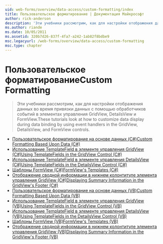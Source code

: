 ```yaml
---
uid: web-forms/overview/data-access/custom-formatting/index
title: Пользовательское форматирование | Документация Майкрософт
author: rick-anderson
description: 'Эти учебники рассмотрим, как для настройки отображения данных во время привязки данных с помощью обработчиков событий в элементах управления GridView, DetailsView и FormView.'
ms.author: riande
ms.date: 10/05/2011
ms.assetid: 320b7d26-837f-4fa7-a242-1ab82f8bdbe9
msc.legacyurl: /web-forms/overview/data-access/custom-formatting
msc.type: chapter
---
```

<a name="custom-formatting"></a><span data-ttu-id="0cb5e-103">Пользовательское форматирование</span><span class="sxs-lookup"><span data-stu-id="0cb5e-103">Custom Formatting</span></span>
====================
> <span data-ttu-id="0cb5e-104">Эти учебники рассмотрим, как для настройки отображения данных во время привязки данных с помощью обработчиков событий в элементах управления GridView, DetailsView и FormView.</span><span class="sxs-lookup"><span data-stu-id="0cb5e-104">These tutorials look at how to customize data display during data binding by using event handlers in the GridView, DetailsView, and FormView controls.</span></span>


- [<span data-ttu-id="0cb5e-105">Пользовательское форматирование на основе данных (C#)</span><span class="sxs-lookup"><span data-stu-id="0cb5e-105">Custom Formatting Based Upon Data (C#)</span></span>](custom-formatting-based-upon-data-cs.md)
- [<span data-ttu-id="0cb5e-106">Использование TemplateField в элементе управления GridView (C#)</span><span class="sxs-lookup"><span data-stu-id="0cb5e-106">Using TemplateFields in the GridView Control (C#)</span></span>](using-templatefields-in-the-gridview-control-cs.md)
- [<span data-ttu-id="0cb5e-107">Использование TemplateField в элементе управления DetailsView (C#)</span><span class="sxs-lookup"><span data-stu-id="0cb5e-107">Using TemplateFields in the DetailsView Control (C#)</span></span>](using-templatefields-in-the-detailsview-control-cs.md)
- [<span data-ttu-id="0cb5e-108">Шаблоны FormView (C#)</span><span class="sxs-lookup"><span data-stu-id="0cb5e-108">FormView's Templates (C#)</span></span>](using-the-formview-s-templates-cs.md)
- [<span data-ttu-id="0cb5e-109">Отображение сводной информации в нижнем колонтитуле элемента управления GridView (C#)</span><span class="sxs-lookup"><span data-stu-id="0cb5e-109">Displaying Summary Information in the GridView's Footer (C#)</span></span>](displaying-summary-information-in-the-gridview-s-footer-cs.md)
- [<span data-ttu-id="0cb5e-110">Пользовательское форматирование на основе данных (VB)</span><span class="sxs-lookup"><span data-stu-id="0cb5e-110">Custom Formatting Based Upon Data (VB)</span></span>](custom-formatting-based-upon-data-vb.md)
- [<span data-ttu-id="0cb5e-111">Использование TemplateField в элементе управления GridView (VB)</span><span class="sxs-lookup"><span data-stu-id="0cb5e-111">Using TemplateFields in the GridView Control (VB)</span></span>](using-templatefields-in-the-gridview-control-vb.md)
- [<span data-ttu-id="0cb5e-112">Использование TemplateField в элементе управления DetailsView (VB)</span><span class="sxs-lookup"><span data-stu-id="0cb5e-112">Using TemplateFields in the DetailsView Control (VB)</span></span>](using-templatefields-in-the-detailsview-control-vb.md)
- [<span data-ttu-id="0cb5e-113">Шаблоны FormView (VB)</span><span class="sxs-lookup"><span data-stu-id="0cb5e-113">FormView's Templates (VB)</span></span>](using-the-formview-s-templates-vb.md)
- [<span data-ttu-id="0cb5e-114">Отображение сводной информации в нижнем колонтитуле элемента управления GridView (VB)</span><span class="sxs-lookup"><span data-stu-id="0cb5e-114">Displaying Summary Information in the GridView's Footer (VB)</span></span>](displaying-summary-information-in-the-gridview-s-footer-vb.md)
